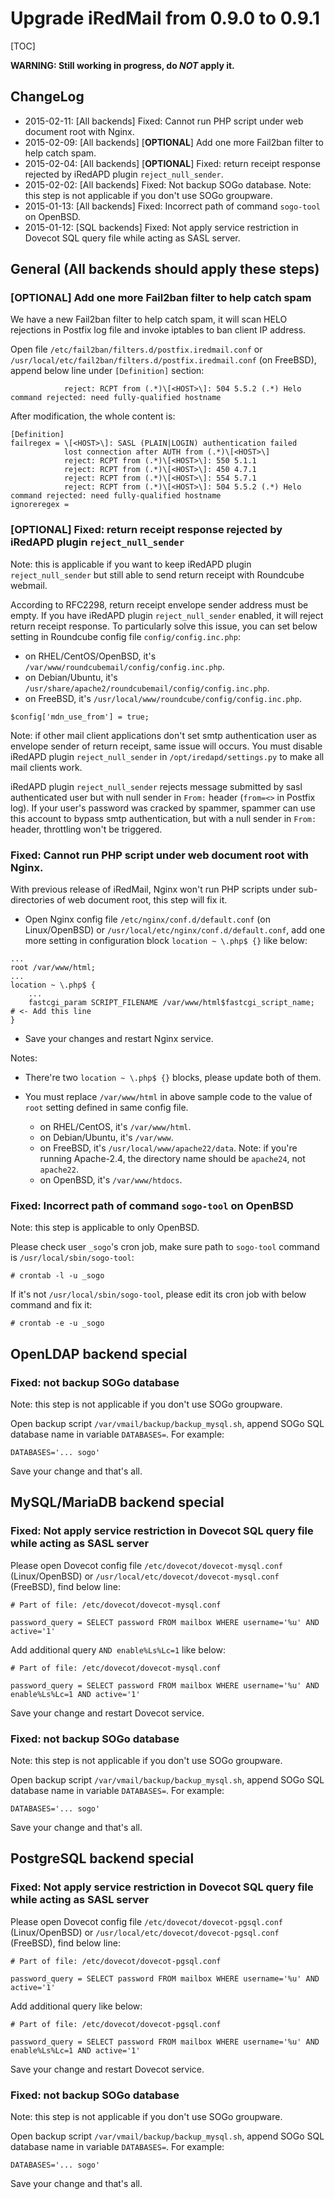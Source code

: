 # Upgrade iRedMail from 0.9.0 to 0.9.1

[TOC]


__WARNING: Still working in progress, do _NOT_ apply it.__

## ChangeLog

* 2015-02-11: [All backends] Fixed: Cannot run PHP script under web document root with Nginx.
* 2015-02-09: [All backends] [__OPTIONAL__] Add one more Fail2ban filter to help catch spam.
* 2015-02-04: [All backends] [__OPTIONAL__] Fixed: return receipt response rejected
              by iRedAPD plugin `reject_null_sender`.
* 2015-02-02: [All backends] Fixed: Not backup SOGo database. Note: this step
              is not applicable if you don't use SOGo groupware.
* 2015-01-13: [All backends] Fixed: Incorrect path of command `sogo-tool` on OpenBSD.
* 2015-01-12: [SQL backends] Fixed: Not apply service restriction in Dovecot
              SQL query file while acting as SASL server.

## General (All backends should apply these steps)

### [OPTIONAL] Add one more Fail2ban filter to help catch spam

We have a new Fail2ban filter to help catch spam, it will scan HELO rejections
in Postfix log file and invoke iptables to ban client IP address.

Open file `/etc/fail2ban/filters.d/postfix.iredmail.conf` or
`/usr/local/etc/fail2ban/filters.d/postfix.iredmail.conf` (on FreeBSD), append
below line under `[Definition]` section:

```
            reject: RCPT from (.*)\[<HOST>\]: 504 5.5.2 (.*) Helo command rejected: need fully-qualified hostname
```

After modification, the whole content is:

```
[Definition]
failregex = \[<HOST>\]: SASL (PLAIN|LOGIN) authentication failed
            lost connection after AUTH from (.*)\[<HOST>\]
            reject: RCPT from (.*)\[<HOST>\]: 550 5.1.1
            reject: RCPT from (.*)\[<HOST>\]: 450 4.7.1
            reject: RCPT from (.*)\[<HOST>\]: 554 5.7.1
            reject: RCPT from (.*)\[<HOST>\]: 504 5.5.2 (.*) Helo command rejected: need fully-qualified hostname
ignoreregex =
```

### [OPTIONAL] Fixed: return receipt response rejected by iRedAPD plugin `reject_null_sender`

Note: this is applicable if you want to keep iRedAPD plugin `reject_null_sender`
but still able to send return receipt with Roundcube webmail.

According to RFC2298, return receipt envelope sender address must be empty. If
you have iRedAPD plugin `reject_null_sender` enabled, it will reject return
receipt response. To particularly solve this issue, you can set below setting
in Roundcube config file `config/config.inc.php`:

* on RHEL/CentOS/OpenBSD, it's `/var/www/roundcubemail/config/config.inc.php`.
* on Debian/Ubuntu, it's `/usr/share/apache2/roundcubemail/config/config.inc.php`.
* on FreeBSD, it's `/usr/local/www/roundcube/config/config.inc.php`.

```
$config['mdn_use_from'] = true;
```

Note: if other mail client applications don't set smtp authentication user as
envelope sender of return receipt, same issue will occurs. You must disable
iRedAPD plugin `reject_null_sender` in `/opt/iredapd/settings.py` to make all
mail clients work.

iRedAPD plugin `reject_null_sender` rejects message submitted by sasl
authenticated user but with null sender in `From:` header (`from=<>` in Postfix
log). If your user's password was cracked by spammer, spammer can use this
account to bypass smtp authentication, but with a null sender in `From:`
header, throttling won't be triggered.

### Fixed: Cannot run PHP script under web document root with Nginx.

With previous release of iRedMail, Nginx won't run PHP scripts under
sub-directories of web document root, this step will fix it.

* Open Nginx config file `/etc/nginx/conf.d/default.conf` (on Linux/OpenBSD)
or `/usr/local/etc/nginx/conf.d/default.conf`, add one more setting in
configuration block `location ~ \.php$ {}` like below:

```
...
root /var/www/html;
...
location ~ \.php$ {
    ...
    fastcgi_param SCRIPT_FILENAME /var/www/html$fastcgi_script_name;    # <- Add this line
}
```

* Save your changes and restart Nginx service.

Notes:

* There're two `location ~ \.php$ {}` blocks, please update both of them.
* You must replace `/var/www/html` in above sample code to the value of `root`
  setting defined in same config file.

    * on RHEL/CentOS, it's `/var/www/html`.
    * on Debian/Ubuntu, it's `/var/www`.
    * on FreeBSD, it's `/usr/local/www/apache22/data`.
      Note: if you're running Apache-2.4, the directory name should be
      `apache24`, not `apache22`.
    * on OpenBSD, it's `/var/www/htdocs`.

### Fixed: Incorrect path of command `sogo-tool` on OpenBSD

Note: this step is applicable to only OpenBSD.

Please check user `_sogo`'s cron job, make sure path to `sogo-tool` command is
`/usr/local/sbin/sogo-tool`:

```
# crontab -l -u _sogo
```

If it's not `/usr/local/sbin/sogo-tool`, please edit its cron job with below
command and fix it:

```
# crontab -e -u _sogo
```

## OpenLDAP backend special

### Fixed: not backup SOGo database

Note: this step is not applicable if you don't use SOGo groupware.

Open backup script `/var/vmail/backup/backup_mysql.sh`, append SOGo SQL
database name in variable `DATABASES=`. For example:

```
DATABASES='... sogo'
```

Save your change and that's all.

## MySQL/MariaDB backend special

### Fixed: Not apply service restriction in Dovecot SQL query file while acting as SASL server

Please open Dovecot config file `/etc/dovecot/dovecot-mysql.conf`
(Linux/OpenBSD) or `/usr/local/etc/dovecot/dovecot-mysql.conf` (FreeBSD), find
below line:

```
# Part of file: /etc/dovecot/dovecot-mysql.conf

password_query = SELECT password FROM mailbox WHERE username='%u' AND active='1'
```

Add additional query `AND enable%Ls%Lc=1` like below:

```
# Part of file: /etc/dovecot/dovecot-mysql.conf

password_query = SELECT password FROM mailbox WHERE username='%u' AND enable%Ls%Lc=1 AND active='1'
```

Save your change and restart Dovecot service.

### Fixed: not backup SOGo database

Note: this step is not applicable if you don't use SOGo groupware.

Open backup script `/var/vmail/backup/backup_mysql.sh`, append SOGo SQL
database name in variable `DATABASES=`. For example:

```
DATABASES='... sogo'
```

Save your change and that's all.

## PostgreSQL backend special

### Fixed: Not apply service restriction in Dovecot SQL query file while acting as SASL server

Please open Dovecot config file `/etc/dovecot/dovecot-pgsql.conf`
(Linux/OpenBSD) or `/usr/local/etc/dovecot/dovecot-pgsql.conf` (FreeBSD), find
below line:

```
# Part of file: /etc/dovecot/dovecot-pgsql.conf

password_query = SELECT password FROM mailbox WHERE username='%u' AND active='1'
```

Add additional query like below:

```
# Part of file: /etc/dovecot/dovecot-pgsql.conf

password_query = SELECT password FROM mailbox WHERE username='%u' AND enable%Ls%Lc=1 AND active='1'
```

Save your change and restart Dovecot service.

### Fixed: not backup SOGo database

Note: this step is not applicable if you don't use SOGo groupware.

Open backup script `/var/vmail/backup/backup_mysql.sh`, append SOGo SQL
database name in variable `DATABASES=`. For example:

```
DATABASES='... sogo'
```

Save your change and that's all.

